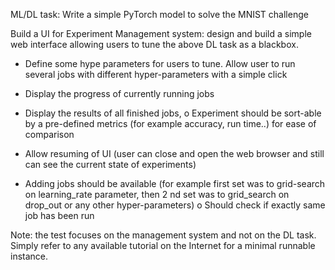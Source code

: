 ML/DL task:
Write a simple PyTorch model to solve the MNIST challenge

Build a UI for Experiment Management system: design and build a simple web interface
allowing users to tune the above DL task as a blackbox.
- Define some hype parameters for users to tune. Allow user to run several jobs
with different hyper-parameters with a simple click
- Display the progress of currently running jobs
- Display the results of all finished jobs,
o Experiment should be sort-able by a pre-defined metrics (for example
accuracy, run time..) for ease of comparison

- Allow resuming of UI (user can close and open the web browser and still can see
the current state of experiments)
- Adding jobs should be available (for example first set was to grid-search on
learning_rate parameter, then 2 nd set was to grid_search on drop_out or any
other hyper-parameters)
o Should check if exactly same job has been run

Note: the test focuses on the management system and not on the DL task. Simply refer
to any available tutorial on the Internet for a minimal runnable instance.